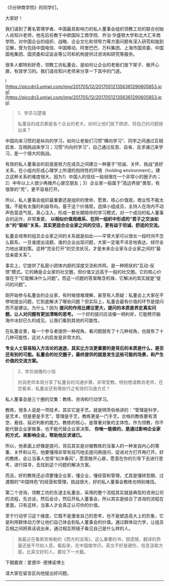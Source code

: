 《5分钟商学院》的同学们，

大家好！

我们请到了著名管理学者、中国最具影响力的私人董事会组织领教工坊的联合创始人肖知兴老师，他先后任教于中欧国际工商学院、乔治·华盛顿大学和北大汇丰商学院，对中国企业的组织、战略、企业文化和领导力等方面问题有深入研究和独到见解，曾为包括中国电信、中国移动、阿里巴巴、万科集团、上海市国资委、中国国电集团、国资委和证监会等公司和机构提供过咨询和研究等服务。

很多人都特别好奇，领教工坊私董会，是如何让企业的老板们放下架子、敞开心扉，有效学习的。我们请肖知兴老师来分享一下其中的门道。

![https://piccdn3.umiwi.com/img/201705/12/201705121356361290605853.jpg](https://piccdn3.umiwi.com/img/201705/12/201705121356361290605853.jpg)

> 1、学员马楚强
> 
> 私董会的成员都是各个企业的老大，如何让他们放下顾虑，将自己的问题抛出来？

中国向来习惯的是纵向的学习，如何让老板们习惯“横向学习”、同学之间通过互相启发、互相挑战来学习；习惯“内向的学习”，自己通过反思、自省、反求诸己来学习，是一个很大的挑战。

有效的私人董事会的前提是努力在成员之间建立一种基于“坦诚、关怀、挑战”良好关系，在小组内形成心理学上所谓的抱持性的环境（holding environment）。建立这种关系的难度很大，因为1）中国人的信任一般局限在一个非常小的圈子内；2）中年以上人很少再摊开心扉交朋友；3）企业家一般属于”高边界层“类型，有很厚的“壳”，更不容易打开。

所以，私人董事会组织最重要还是组织的使命、愿景、核心价值观，商业性不能太强，不能有太强的利益导向。基于这个价值观，选择小组成员，主持人在场内不动声色营造气氛，真心注入，形成一套长期陪伴的学习模式，对一个成功的私人董事会的运作，非常重要。 **以相似价值观维系、在同一组织中形成的“君子之交淡如水”的“联结”关系，其实更适合企业家之间的交往，更有益于坦诚、舒适的交流。**

私董会培育的组员企业家之间的关系就是如此——平常大家可以很长一段时间不怎么联系，一旦谁提出话题、谁的企业出现问题，大家一定毫不讳言地表达、倾尽全力地出谋划策。这种“完全打开”的交流状况，才是未来企业家与企业家之间的“最佳亲密关系”。

事实上，它提供了私密小团体内部的深度交流和共鸣，是一种网状的“互动-反馈”模式。它的确是企业家的社交圈，但价值又远高于一般的社交圈。它的核心价值在于“它能解决什么问题”。而这一问题的答案略含机锋，它解决的其实就是“提问的问题”。

刚开始参与私董会的企业家，有时候很难理解，甚至有人质疑：私董会上大家在不停地提出问题，它到底解决了哪些问题？但实际上，私董会最有价值的环节是提问而不是建议。为什么？因为 **提问的作用比建议更大，提问的本质是界定真实问题，让人对问题有更加清晰的思考。** 一个好的提问应该像一柄利斧，它能劈开脑海中冰封已久的成见，让我们看到其他的可能性。

在私董会里，每一个参与者提供一种视角，看问题就有了十几种视角，也就有了十几种可能性，这对人的启发是非常大的。

 **专业人士容易陷入方法论的迷途，其实比方法更重要的是背后的本质是什么，是否还有别的可能。私董会的社交圈子，最终提供的就是发生这些可能的场景，和产生价值的交流方案。**

> 2、学员骑猪的小恒
> 
> 刘润老师本周分享了私董会的沟通步骤，非常受教。特别想请教肖老师，在您看来，私董会还有哪些行之有效的沟通方式？

私人董事会是三个圈的交集：教练、咨询和行动学习。

教练，很多人说是一项技术，其实它是手艺。就是明茨伯格讲的：“管理是科学，是艺术，但是更是手艺”，管理是手艺，教练更是一门手艺。合格的教练要有清空、悬挂、延迟判断的能力。教练的核心，是尊重对象的主体性。作为领教，你不能代替企业家做事，也不能代替企业家决策。 **你唯一能做的，是通过影响企业家的方式，来影响企业，帮助他反求诸已。**

所以，他表面上好像是提问，背后其实是对被教练的当事人的一种发自内心的尊重、关怀和认可。他要懂得非常有技巧地去提问再提问，促进对方打开再打开。好的教练，会让当事人觉得“如沐春风”，愿意敞开心扉，愿意在你的引导下去进行思考，进行探寻，去找到这个问题的解决方案。

而且，好的教练还必须要懂企业家，懂企业，懂经营和管理，尤其是懂转型期、过渡期的“中国特色”的经营和管理，挑战很大，好的私人董事会教练也特别难找。

第二个咨询，领教工坊的东道主私董会，采用的整个流程其实就是典型的咨询公司的流程，先访谈，然后会诊，然后开私人董事会，所以其实是结合了咨询的流程在里面，只有这样，当事人才会真正认可你的价值。

至于行动学习这个维度，它既不是激发自己的思考，也不是塑造高大上的形象，它是利用群体动力学让他们自己体会到私人董事会的价值。通过群体动力学，让组员互相之间把真话说出来，通过相互照镜子看见自己是什么样的人。

> 我最近在看斯宾格勒的《西方的没落》。这么重要的书，很遗憾，翻译的质量还是不尽如人意。看起来，在中国做学问，英文不好是硬伤，信息汲取方面，比英文好的人，要拉下一大截。

下期嘉宾：爱德华· 德博诺博士

请大家在留言区向他提出好问题。

---
